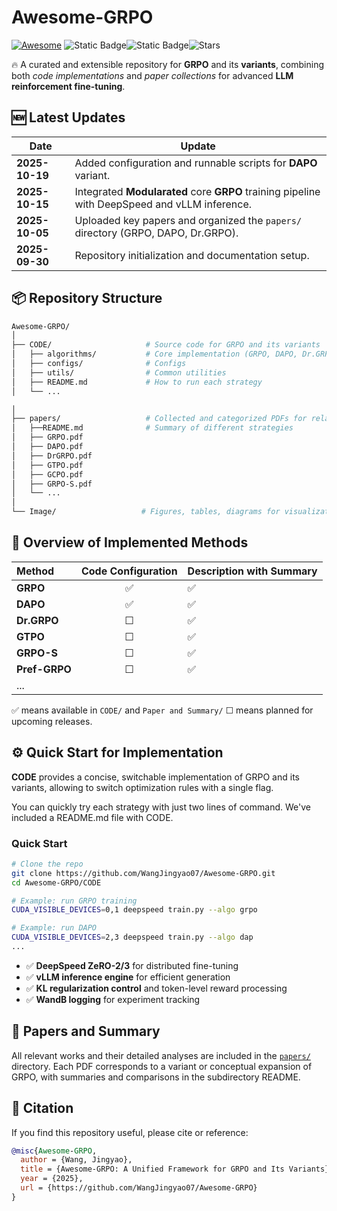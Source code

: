 # Awesome-GRPO

[![Awesome](https://awesome.re/badge.svg)](https://awesome.re) ![Static Badge](https://img.shields.io/badge/GRPO-green)![Static Badge](https://img.shields.io/badge/to_be_continue-orange)![Stars](https://img.shields.io/github/stars/WangJingyao07/Awesome-GRPO)


🔥 A curated and extensible repository for **GRPO** and its **variants**, combining both *code implementations* and *paper collections* for advanced **LLM reinforcement fine-tuning**.



## 🆕 Latest Updates

| Date           | Update                                                       |
| -------------- | ------------------------------------------------------------ |
| **2025-10-19** | Added configuration and runnable scripts for **DAPO** variant. |
| **2025-10-15** | Integrated **Modularated** core **GRPO** training pipeline with DeepSpeed and vLLM inference. |
| **2025-10-05** | Uploaded key papers and organized the `papers/` directory (GRPO, DAPO, Dr.GRPO). |
| **2025-09-30** | Repository initialization and documentation setup.           |



## 📦 Repository Structure

```bash
Awesome-GRPO/
│
├── CODE/                     # Source code for GRPO and its variants
│   ├── algorithms/           # Core implementation (GRPO, DAPO, Dr.GRPO etc.)
│   ├── configs/              # Configs
│   ├── utils/                # Common utilities
│   ├── README.md             # How to run each strategy
│   └── ...

│
├── papers/                   # Collected and categorized PDFs for related research
│   ├──README.md              # Summary of different strategies
│   ├── GRPO.pdf
│   ├── DAPO.pdf
│   ├── DrGRPO.pdf
│   ├── GTPO.pdf
│   ├── GCPO.pdf
│   ├── GRPO-S.pdf
│   └── ...
│
└── Image/                   # Figures, tables, diagrams for visualization
````



## 🧠 Overview of Implemented Methods

| Method        | Code Configuration | Description with Summary |
| :------------ | :----------------: | :----------------------- |
| **GRPO**      |         ✅          | ✅                        |
| **DAPO**      |         ✅          | ✅                        |
| **Dr.GRPO**   |         ☐          | ✅                        |
| **GTPO**      |         ☐          | ✅                        |
| **GRPO-S**    |         ☐          | ✅                        |
| **Pref-GRPO** |         ☐          | ✅                        |
| ...           |                    |                          |

✅ means available in `CODE/` and `Paper and Summary/`
☐ means planned for upcoming releases.



## ⚙️ Quick Start for Implementation

**CODE** provides a concise, switchable implementation of GRPO and its variants, allowing to switch optimization rules with a single flag.

You can quickly try each strategy with just two lines of command. We've included a README.md file with CODE.

### Quick Start

```bash
# Clone the repo
git clone https://github.com/WangJingyao07/Awesome-GRPO.git
cd Awesome-GRPO/CODE

# Example: run GRPO training
CUDA_VISIBLE_DEVICES=0,1 deepspeed train.py --algo grpo

# Example: run DAPO
CUDA_VISIBLE_DEVICES=2,3 deepspeed train.py --algo dap
...

```

* ✅ **DeepSpeed ZeRO-2/3** for distributed fine-tuning
* ✅ **vLLM inference engine** for efficient generation
* ✅ **KL regularization control** and token-level reward processing
* ✅ **WandB logging** for experiment tracking





## 📘 Papers and Summary

All relevant works and their detailed analyses are included in the [`papers/`](./papers) directory.
Each PDF corresponds to a variant or conceptual expansion of GRPO, with summaries and comparisons in the subdirectory README.





## 📄 Citation

If you find this repository useful, please cite or reference:

```bibtex
@misc{Awesome-GRPO,
  author = {Wang, Jingyao},
  title = {Awesome-GRPO: A Unified Framework for GRPO and Its Variants},
  year = {2025},
  url = {https://github.com/WangJingyao07/Awesome-GRPO}
}
```